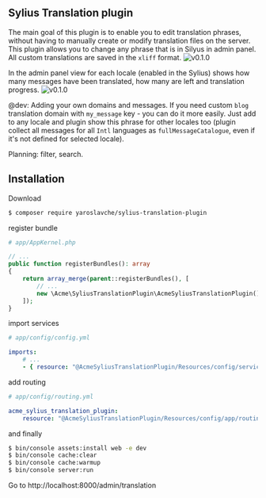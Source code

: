 ## Sylius Translation plugin

The main goal of this plugin is to enable you to edit translation phrases, without having to manually create or modify translation files on the server. This plugin allows you to change any phrase that is in Silyus in admin panel. All custom translations are saved in the `xliff` format.
![v0.1.0](http://i.piccy.info/i9/c90f0417438587733e28914ef33f8737/1526384347/174800/1243534/15052018_143822.png)


In the admin panel view for each locale (enabled in the Sylius) shows how many messages have been translated, how many are left and translation progress.
![v0.1.0](http://i.piccy.info/i9/a8186e675d18c9f4fdb96ef2bf67f612/1526384369/179348/1243534/15052018_143836.png)

@dev:
Adding your own domains and messages. If you need custom `blog` translation domain with `my_message` key - you can do it more easily. Just add to any locale and plugin show this phrase for other locales too (plugin collect all messages for all `Intl` languages as `fullMessageCatalogue`, even if it's not defined for selected locale).

Planning: filter, search.

## Installation

Download
```bash
$ composer require yaroslavche/sylius-translation-plugin
```

register bundle
```php
# app/AppKernel.php

// ...
public function registerBundles(): array
{
    return array_merge(parent::registerBundles(), [
        // ...
        new \Acme\SyliusTranslationPlugin\AcmeSyliusTranslationPlugin(),
    ]);
}
```
import services
```yaml
# app/config/config.yml

imports:
    # ...
    - { resource: "@AcmeSyliusTranslationPlugin/Resources/config/services.yml" }
```

add routing
```yaml
# app/config/routing.yml

acme_sylius_translation_plugin:
    resource: "@AcmeSyliusTranslationPlugin/Resources/config/app/routing.yml"
```

and finally
```bash
$ bin/console assets:install web -e dev
$ bin/console cache:clear
$ bin/console cache:warmup
$ bin/console server:run
```
Go to http://localhost:8000/admin/translation
